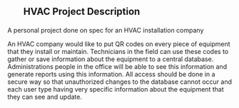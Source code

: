 <h2><ul>HVAC Project Description</ul></h2>
<p>A personal project done on spec for an HVAC installation company<p>
  
<p>An HVAC company would like to put QR codes on every piece of equipment that they install or maintain.  Technicians in the field can use these codes to gather or save information about the equipment to a central database.  Administrations people in the office will be able to see this information and generate reports using this information.  All access should be done in a secure way so that unauthorized changes to the database cannot occur and each user type having very specific information about the equipment that they can see and update.</p>

